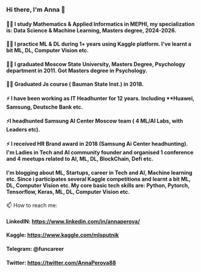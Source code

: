 ###  Hi there, I'm Anna 👋

#### 👩‍🎓 I study Mathematics & Applied Informatics in MEPHI, my specialization is: Data Science & Machine Learning, Masters degree, 2024-2026.
#### 👩‍🎓 I practice ML & DL during 1+ years using Kaggle platform. I've learnt a bit ML, DL, Computer Vision etc.
#### 👩‍🎓 I graduated **Moscow State University**, Masters Degree, Psychology department in 2011. Got Masters degree in Psychology. 
#### 👩‍🎓 Graduated Js course ( Bauman State Inst.) in 2018.

#### ⚡ I have been working as **IT Headhunter** for **12 years**. Including **Huawei, Samsung, Deutsche Bank etc.
#### ⚡**I headhunted Samsung AI Center Moscow team ( 4 ML/AI Labs, with Leaders etc).**
#### ⚡ I received **HR Brand award in 2018** (Samsung Ai Center headhunting). I'm Ladies in Tech and AI community founder and organised 1 conference and 4 meetups related to AI, ML, DL, BlockChain, Defi etc.
#### I'm blogging about ML, Startups, career in Tech and AI, Machine learning etc. Since i participates several Kaggle competitions and learnt a bit ML, DL, Computer Vision etc. My core basic tech skills are: **Python, Pytorch, Tensorflow, Keras, ML, DL, Computer Vision etc.**

📫 How to reach me: 

#### LinkedIN: https://www.linkedin.com/in/annaperova/
#### Kaggle: https://www.kaggle.com/mlsputnik
#### Telegram: @funcareer

#### Twitter:  https://twitter.com/AnnaPerova88



